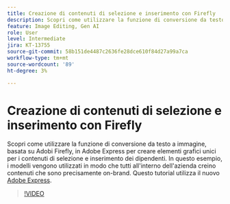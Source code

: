 ```yaml
---
title: Creazione di contenuti di selezione e inserimento con Firefly
description: Scopri come utilizzare la funzione di conversione da testo a immagine, basata su Adobi Firefly, in Adobe Express per creare elementi grafici univoci per i contenuti di selezione e inserimento dei dipendenti
feature: Image Editing, Gen AI
role: User
level: Intermediate
jira: KT-13755
source-git-commit: 58b151de4487c2636fe28dce610f84d27a99a7ca
workflow-type: tm+mt
source-wordcount: '89'
ht-degree: 3%

---
```


# Creazione di contenuti di selezione e inserimento con Firefly

Scopri come utilizzare la funzione di conversione da testo a immagine, basata su Adobi Firefly, in Adobe Express per creare elementi grafici unici per i contenuti di selezione e inserimento dei dipendenti. In questo esempio, i modelli vengono utilizzati in modo che tutti all&#39;interno dell&#39;azienda creino contenuti che sono precisamente on-brand. Questo tutorial utilizza il nuovo [Adobe Express](https://www.adobe.com/express/).

>[!VIDEO](https://video.tv.adobe.com/v/3422411?quality=12&learn=on&hidetitle=true)